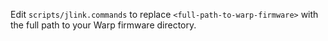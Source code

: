 Edit `scripts/jlink.commands` to replace `<full-path-to-warp-firmware>` with the full path to your Warp firmware directory.
